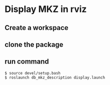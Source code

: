 # Display MKZ in rviz

## Create a workspace
## clone the package
## run command
```
$ source devel/setup.bash
$ roslaunch db_mkz_description display.launch
```
